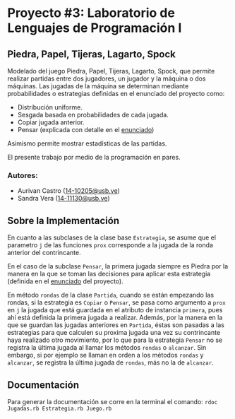 # Proyecto #3: Laboratorio de Lenguajes de Programación I
## Piedra, Papel, Tijeras, Lagarto, Spock

Modelado del juego Piedra, Papel, Tijeras, Lagarto, Spock, que permite realizar partidas entre dos jugadores, un jugador y la máquina o dos máquinas. Las jugadas de la máquina se determinan mediante probabilidades o estrategias definidas en el enunciado del proyecto como:
* Distribución uniforme.
* Sesgada basada en probabilidades de cada jugada.
* Copiar jugada anterior.
* Pensar (explicada con detalle en el [enunciado](https://github.com/swsandra/Piedra-Papel-Tijeras/blob/master/Enunciado.pdf))

Asimismo permite mostrar estadísticas de las partidas.

El presente trabajo por medio de la programación en pares.

### Autores:

* Aurivan Castro (14-10205@usb.ve)
* Sandra Vera (14-11130@usb.ve)

## Sobre la Implementación

En cuanto a las subclases de la clase base `Estrategia`, se asume que el parametro `j` de las funciones `prox` corresponde a la jugada de la ronda anterior del contrincante.

En el caso de la subclase `Pensar`, la primera jugada siempre es Piedra por la manera en la que se toman las decisiones para aplicar esta estrategia (definida en el [enunciado](https://github.com/swsandra/Piedra-Papel-Tijeras/blob/master/Enunciado.pdf) del proyecto).

En método `rondas` de la clase `Partida`, cuando se están empezando las rondas, si la estrategia es `Copiar` o `Pensar`, se pasa como argumento a `prox` en `j` la jugada que está guardada en el atributo de instancia `primera`, pues ahí está definida la primera jugada a realizar. Además, por la manera en la que se guardan las jugadas anteriores en `Partida`, éstas son pasadas a las estrategias para que calculen su proxima jugada una
vez su contrincante haya realizado otro movimiento, por lo que para la estrategia `Pensar` no se registra la última jugada al llamar los métodos `rondas` o `alcanzar`. Sin embargo, si por ejemplo se llaman en orden a los métodos `rondas` y `alcanzar`, se registra la última jugada de `rondas`, más no la de `alcanzar`.

## Documentación

Para generar la documentación se corre en la terminal el comando:
    ```rdoc Jugadas.rb Estrategia.rb Juego.rb```
